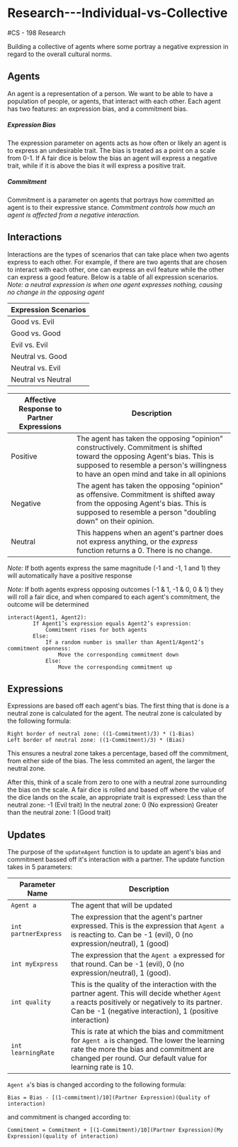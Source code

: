 # Research---Individual-vs-Collective
#CS - 198 Research

Building a collective of agents where some portray a negative expression in regard to the overall cultural norms. 

## Agents

An agent is a representation of a person. We want to be able to have a population of people, or agents, that interact with each other. Each agent has two features: an expression bias, and a commitment bias. 
##### Expression Bias
The expression parameter on agents acts as how often or likely an agent is to express an undesirable trait. The bias is treated as a point on a scale from 0-1. If A fair dice is below the bias an agent will express a negative trait, while if it is above the bias it will express a positive trait.


##### Commitment
Commitment is a parameter on agents that portrays how committed an agent is to their expressive stance. *Commitment controls how much an agent is affected from a negative interaction.* 




## Interactions

Interactions are the types of scenarios that can take place when two agents express to each other. For example, if there are two agents that are chosen to interact with each other, one can express an evil feature while the other can express a good feature. Below is a table of all expression scenarios.
*Note: a neutral expression is when one agent expresses nothing, causing no change in the opposing agent*

| Expression Scenarios  | 
| ------------- | 
| Good vs. Evil  |
| Good vs. Good  | 
| Evil vs. Evil  |
| Neutral vs. Good | 
| Neutral vs. Evil | 
| Neutral vs Neutral |

| Affective Response to Partner Expressions | Description |
| ------------- | ------------- |
| Positive | The agent has taken the opposing "opinion" constructively. Commitment is shifted toward the opposing Agent's bias. This is supposed to resemble a person's willingness to have an open mind and take in all opinions |
| Negative | The agent has taken the opposing "opinion" as offensive. Commitment is shifted away from the opposing Agent's bias. This is supposed to resemble a person "doubling down" on their opinion. |
| Neutral | This happens when an agent's partner does not express anything, or the *express* function returns a 0. There is no change. |

*Note:* If both agents express the same magnitude (-1 and -1, 1 and 1) they will automatically have a positive response

*Note:* If both agents express opposing outcomes (-1 & 1, -1 & 0, 0 & 1) they will roll a fair dice, and when compared to each agent's commitment, the outcome will be determined
```
interact(Agent1, Agent2):
		If Agent1’s expression equals Agent2’s expression:
			Commitment rises for both agents
		Else:
			If a random number is smaller than Agent1/Agent2’s commitment openness:
				Move the corresponding commitment down
			Else:
				Move the corresponding commitment up
```

## Expressions

Expressions are based off each agent's bias. The first thing that is done is a neutral zone is calculated for the agent. The neutral zone is calculated by the following formula:
```
Right border of neutral zone: ((1-Commitment)/3) * (1-Bias)
Left border of neutral zone: ((1-Commitment)/3) * (Bias)
```
This ensures a neutral zone takes a percentage, based off the commitment, from either side of the bias. The less commited an agent, the larger the neutral zone.

After this, think of a scale from zero to one with a neutral zone surrounding the bias on the scale. A fair dice is rolled and based off where the value of the dice lands on the scale, an appropriate trait is expressed:
	Less than the neutral zone: -1 (Evil trait)
	In the neutral zone: 0 (No expression)
	Greater than the neutral zone: 1 (Good trait)

## Updates

The purpose of the ```updateAgent``` function is to update an agent's bias and commitment bassed off it's interaction with a partner.
The update function takes in 5 parameters:

| Parameter Name | Description |
| ------------- | --------------- | 
| ```Agent a``` | The agent that will be updated |
| ```int partnerExpress``` | The expression that the agent's partner expressed. This is the expression that ```Agent a``` is reacting to. Can be -1 (evil), 0 (no expression/neutral), 1 (good) | 
| ```int myExpress``` | The expression that the ```Agent a``` expressed for that round. Can be -1 (evil), 0 (no expression/neutral), 1 (good). |
| ```int quality``` | This is the quality of the interaction with the partner agent. This will decide whether ```Agent a``` reacts positively or negatively to its partner. Can be -1 (negative interaction), 1 (positive interaction) |
| ```int learningRate``` | This is rate at which the bias and commitment for ```Agent a``` is changed. The lower the learning rate the more the bias and commitment are changed per round. Our default value for learning rate is 10. | 

```Agent a```'s bias is changed according to the following formula:
```
Bias = Bias - [(1-commitment)/10](Partner Expression)(Quality of interaction)
```
and commitment is changed according to: 
```
Commitment = Commitment + [(1-Commitment)/10](Partner Expression)(My Expression)(quality of interaction)
```

